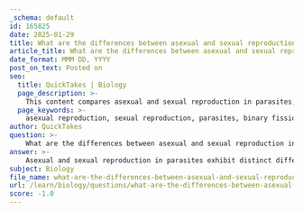 ```yaml
---
_schema: default
id: 165825
date: 2025-01-29
title: What are the differences between asexual and sexual reproduction in parasites?
article_title: What are the differences between asexual and sexual reproduction in parasites?
date_format: MMM DD, YYYY
post_on_text: Posted on
seo:
  title: QuickTakes | Biology
  page_description: >-
    This content compares asexual and sexual reproduction in parasites, detailing their mechanisms, advantages, and survival strategies, highlighting the importance of both reproductive methods for parasitic success.
  page_keywords: >-
    asexual reproduction, sexual reproduction, parasites, binary fission, polyembryony, cyst formation, genetic uniformity, rapid population growth, genetic diversity, complex life cycles, host interactions, adaptability, survival strategy, ecological niches
author: QuickTakes
question: >-
    What are the differences between asexual and sexual reproduction in parasites?
answer: >-
    Asexual and sexual reproduction in parasites exhibit distinct differences, each with its own advantages and mechanisms. Here’s a detailed comparison based on the gathered information:\n\n### Asexual Reproduction\n1. **Mechanisms**: Asexual reproduction in parasites can occur through various methods, including:\n   - **Binary Fission**: A single organism divides into two identical organisms.\n   - **Polyembryony**: This involves the production of multiple embryos from a single organism, which can be released simultaneously to increase the chances of survival.\n   - **Cyst Formation**: Some parasites can form cysts (e.g., hygidid cysts) where multiple organisms can develop and later split to produce new individuals.\n\n2. **Advantages**:\n   - **Rapid Population Increase**: Asexual reproduction allows for quick population growth since one organism can produce many offspring without the need for a mate.\n   - **Genetic Uniformity**: Offspring are genetically identical to the parent, which can be advantageous in stable environments where the parent's traits are well-suited for survival.\n\n3. **Survival Strategy**: Many parasites utilize asexual reproduction to maximize their reproductive potential, especially in environments where hosts are abundant.\n\n### Sexual Reproduction\n1. **Mechanisms**: Sexual reproduction involves the combination of genetic material from two parents, leading to genetic diversity. This can occur in various forms, depending on the parasite's life cycle and host interactions.\n\n2. **Advantages**:\n   - **Genetic Diversity**: Sexual reproduction introduces genetic variation, which can enhance adaptability to changing environments and host defenses.\n   - **Complex Life Cycles**: Many parasites have complex life cycles that involve multiple hosts, where sexual reproduction often occurs in the definitive host, allowing for the completion of their life cycle.\n\n3. **Survival Strategy**: The genetic diversity resulting from sexual reproduction can help parasites evade host immune responses and adapt to new environments or hosts.\n\n### Summary\nIn summary, asexual reproduction in parasites is characterized by rapid population growth and genetic uniformity, while sexual reproduction promotes genetic diversity and adaptability. Both strategies are crucial for the survival and proliferation of parasites, allowing them to exploit various ecological niches and host organisms effectively. The choice of reproductive strategy often depends on environmental conditions and the life cycle requirements of the parasite.
subject: Biology
file_name: what-are-the-differences-between-asexual-and-sexual-reproduction-in-parasites.md
url: /learn/biology/questions/what-are-the-differences-between-asexual-and-sexual-reproduction-in-parasites
score: -1.0
---
```


&nbsp;